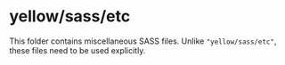 # yellow/sass/etc

This folder contains miscellaneous SASS files. Unlike `"yellow/sass/etc"`, these files
need to be used explicitly.
